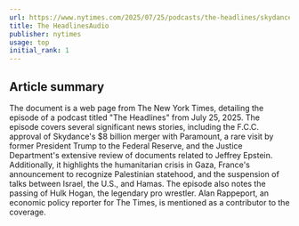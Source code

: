 ```yaml
---
url: https://www.nytimes.com/2025/07/25/podcasts/the-headlines/skydance-paramount-epstein-fbi.html
title: The HeadlinesAudio
publisher: nytimes
usage: top
initial_rank: 1
---
```

## Article summary
The document is a web page from The New York Times, detailing the episode of a podcast titled "The Headlines" from July 25, 2025. The episode covers several significant news stories, including the F.C.C. approval of Skydance's $8 billion merger with Paramount, a rare visit by former President Trump to the Federal Reserve, and the Justice Department's extensive review of documents related to Jeffrey Epstein. Additionally, it highlights the humanitarian crisis in Gaza, France's announcement to recognize Palestinian statehood, and the suspension of talks between Israel, the U.S., and Hamas. The episode also notes the passing of Hulk Hogan, the legendary pro wrestler. Alan Rappeport, an economic policy reporter for The Times, is mentioned as a contributor to the coverage.
